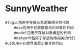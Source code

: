 # SunnyWeather
    #logic包用于存放业务逻辑相关的代码
        #dao包用于存放数据访问对象的代码
        #model包用于存放对象模型的代码
        #network包用于存放网络相关的代码
    #ui包用于存放界面展示相关的代码
